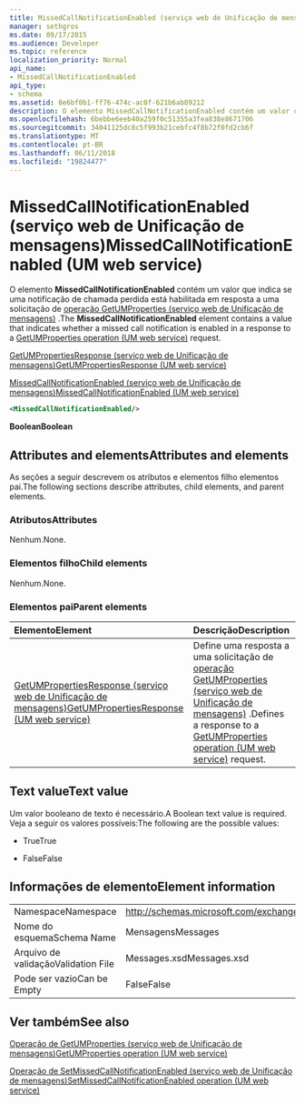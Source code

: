 ```yaml
---
title: MissedCallNotificationEnabled (serviço web de Unificação de mensagens)
manager: sethgros
ms.date: 09/17/2015
ms.audience: Developer
ms.topic: reference
localization_priority: Normal
api_name:
- MissedCallNotificationEnabled
api_type:
- schema
ms.assetid: 8e6bf0b1-ff76-474c-ac0f-621b6ab89212
description: O elemento MissedCallNotificationEnabled contém um valor que indica se uma notificação de chamada perdida está habilitada em resposta a uma solicitação de operação (serviço web de Unificação de mensagens) do GetUMProperties.
ms.openlocfilehash: 6bebbe6eeb40a259f0c51355a3fea838e8671706
ms.sourcegitcommit: 34041125dc8c5f993b21cebfc4f8b72f0fd2cb6f
ms.translationtype: MT
ms.contentlocale: pt-BR
ms.lasthandoff: 06/11/2018
ms.locfileid: "19824477"
---
```

# <a name="missedcallnotificationenabled-um-web-service"></a><span data-ttu-id="d2dbd-103">MissedCallNotificationEnabled (serviço web de Unificação de mensagens)</span><span class="sxs-lookup"><span data-stu-id="d2dbd-103">MissedCallNotificationEnabled (UM web service)</span></span>

<span data-ttu-id="d2dbd-104">O elemento **MissedCallNotificationEnabled** contém um valor que indica se uma notificação de chamada perdida está habilitada em resposta a uma solicitação de [operação GetUMProperties (serviço web de Unificação de mensagens)](getumproperties-operation-um-web-service.md) .</span><span class="sxs-lookup"><span data-stu-id="d2dbd-104">The **MissedCallNotificationEnabled** element contains a value that indicates whether a missed call notification is enabled in a response to a [GetUMProperties operation (UM web service)](getumproperties-operation-um-web-service.md) request.</span></span> 
  
[<span data-ttu-id="d2dbd-105">GetUMPropertiesResponse (serviço web de Unificação de mensagens)</span><span class="sxs-lookup"><span data-stu-id="d2dbd-105">GetUMPropertiesResponse (UM web service)</span></span>](getumpropertiesresponse-um-web-service.md)
  
[<span data-ttu-id="d2dbd-106">MissedCallNotificationEnabled (serviço web de Unificação de mensagens)</span><span class="sxs-lookup"><span data-stu-id="d2dbd-106">MissedCallNotificationEnabled (UM web service)</span></span>](missedcallnotificationenabled-um-web-service.md)
  
```xml
<MissedCallNotificationEnabled/>
```

 <span data-ttu-id="d2dbd-107">**Boolean**</span><span class="sxs-lookup"><span data-stu-id="d2dbd-107">**Boolean**</span></span>
## <a name="attributes-and-elements"></a><span data-ttu-id="d2dbd-108">Attributes and elements</span><span class="sxs-lookup"><span data-stu-id="d2dbd-108">Attributes and elements</span></span>

<span data-ttu-id="d2dbd-109">As seções a seguir descrevem os atributos e elementos filho elementos pai.</span><span class="sxs-lookup"><span data-stu-id="d2dbd-109">The following sections describe attributes, child elements, and parent elements.</span></span>
  
### <a name="attributes"></a><span data-ttu-id="d2dbd-110">Atributos</span><span class="sxs-lookup"><span data-stu-id="d2dbd-110">Attributes</span></span>

<span data-ttu-id="d2dbd-111">Nenhum.</span><span class="sxs-lookup"><span data-stu-id="d2dbd-111">None.</span></span>
  
### <a name="child-elements"></a><span data-ttu-id="d2dbd-112">Elementos filho</span><span class="sxs-lookup"><span data-stu-id="d2dbd-112">Child elements</span></span>

<span data-ttu-id="d2dbd-113">Nenhum.</span><span class="sxs-lookup"><span data-stu-id="d2dbd-113">None.</span></span>
  
### <a name="parent-elements"></a><span data-ttu-id="d2dbd-114">Elementos pai</span><span class="sxs-lookup"><span data-stu-id="d2dbd-114">Parent elements</span></span>

|<span data-ttu-id="d2dbd-115">**Elemento**</span><span class="sxs-lookup"><span data-stu-id="d2dbd-115">**Element**</span></span>|<span data-ttu-id="d2dbd-116">**Descrição**</span><span class="sxs-lookup"><span data-stu-id="d2dbd-116">**Description**</span></span>|
|:-----|:-----|
|[<span data-ttu-id="d2dbd-117">GetUMPropertiesResponse (serviço web de Unificação de mensagens)</span><span class="sxs-lookup"><span data-stu-id="d2dbd-117">GetUMPropertiesResponse (UM web service)</span></span>](getumpropertiesresponse-um-web-service.md) <br/> |<span data-ttu-id="d2dbd-118">Define uma resposta a uma solicitação de [operação GetUMProperties (serviço web de Unificação de mensagens)](getumproperties-operation-um-web-service.md) .</span><span class="sxs-lookup"><span data-stu-id="d2dbd-118">Defines a response to a [GetUMProperties operation (UM web service)](getumproperties-operation-um-web-service.md) request.</span></span>  <br/> |
   
## <a name="text-value"></a><span data-ttu-id="d2dbd-119">Text value</span><span class="sxs-lookup"><span data-stu-id="d2dbd-119">Text value</span></span>

<span data-ttu-id="d2dbd-120">Um valor booleano de texto é necessário.</span><span class="sxs-lookup"><span data-stu-id="d2dbd-120">A Boolean text value is required.</span></span> <span data-ttu-id="d2dbd-121">Veja a seguir os valores possíveis:</span><span class="sxs-lookup"><span data-stu-id="d2dbd-121">The following are the possible values:</span></span>
  
- <span data-ttu-id="d2dbd-122">True</span><span class="sxs-lookup"><span data-stu-id="d2dbd-122">True</span></span>
    
- <span data-ttu-id="d2dbd-123">False</span><span class="sxs-lookup"><span data-stu-id="d2dbd-123">False</span></span>
    
## <a name="element-information"></a><span data-ttu-id="d2dbd-124">Informações de elemento</span><span class="sxs-lookup"><span data-stu-id="d2dbd-124">Element information</span></span>

|||
|:-----|:-----|
|<span data-ttu-id="d2dbd-125">Namespace</span><span class="sxs-lookup"><span data-stu-id="d2dbd-125">Namespace</span></span>  <br/> |http://schemas.microsoft.com/exchange/services/2006/messages  <br/> |
|<span data-ttu-id="d2dbd-126">Nome do esquema</span><span class="sxs-lookup"><span data-stu-id="d2dbd-126">Schema Name</span></span>  <br/> |<span data-ttu-id="d2dbd-127">Mensagens</span><span class="sxs-lookup"><span data-stu-id="d2dbd-127">Messages</span></span>  <br/> |
|<span data-ttu-id="d2dbd-128">Arquivo de validação</span><span class="sxs-lookup"><span data-stu-id="d2dbd-128">Validation File</span></span>  <br/> |<span data-ttu-id="d2dbd-129">Messages.xsd</span><span class="sxs-lookup"><span data-stu-id="d2dbd-129">Messages.xsd</span></span>  <br/> |
|<span data-ttu-id="d2dbd-130">Pode ser vazio</span><span class="sxs-lookup"><span data-stu-id="d2dbd-130">Can be Empty</span></span>  <br/> |<span data-ttu-id="d2dbd-131">False</span><span class="sxs-lookup"><span data-stu-id="d2dbd-131">False</span></span>  <br/> |
   
## <a name="see-also"></a><span data-ttu-id="d2dbd-132">Ver também</span><span class="sxs-lookup"><span data-stu-id="d2dbd-132">See also</span></span>



[<span data-ttu-id="d2dbd-133">Operação de GetUMProperties (serviço web de Unificação de mensagens)</span><span class="sxs-lookup"><span data-stu-id="d2dbd-133">GetUMProperties operation (UM web service)</span></span>](getumproperties-operation-um-web-service.md)
  
[<span data-ttu-id="d2dbd-134">Operação de SetMissedCallNotificationEnabled (serviço web de Unificação de mensagens)</span><span class="sxs-lookup"><span data-stu-id="d2dbd-134">SetMissedCallNotificationEnabled operation (UM web service)</span></span>](setmissedcallnotificationenabled-operation-um-web-service.md)

